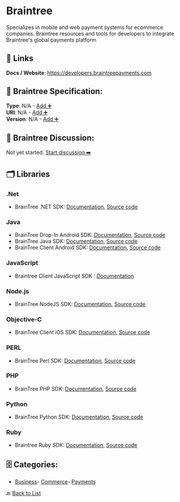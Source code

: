 # Braintree

Specializes in mobile and web payment systems for ecommerce companies.  Braintree resources and tools for developers to integrate Braintree's global payments platform

##  🔗 Links
**Docs / Website**: https://developers.braintreepayments.com

## 🧬 Braintree Specification:
**Type**: N/A - [Add ➕](https://github.com/apis-list/apis-list/edit/main/apis.yaml#2174)  
**URI**: N/A - [Add ➕](https://github.com/apis-list/apis-list/edit/main/apis.yaml#2174)  
**Version**: N/A - [Add ➕](https://github.com/apis-list/apis-list/edit/main/apis.yaml#2174)

## 💬 Braintree Discussion:
Not yet started. [Start discussion ➡️](https://github.com/apis-list/apis-list/discussions/new)

## 🗂️ Libraries
### .Net
- BrainTree .NET SDK: [Documentation](https://developers.braintreepayments.com/start/hello-server/dotnet), [Source code](https://github.com/braintree/braintree_dotnet)
### Java
- BrainTree Drop-In Android SDK: [Documentation](https://developers.braintreepayments.com/start/hello-client/android/v3#present-drop-in-ui), [Source code](https://github.com/braintree/braintree-android-drop-in)
- BrainTree Java SDK: [Documentation](https://developers.braintreepayments.com/start/hello-server/java), [Source code](https://github.com/braintree/braintree_java)
- BrainTree Client Android SDK: [Documentation](https://developers.braintreepayments.com/start/hello-client/android/v3), [Source code](https://github.com/braintree/braintree_android)
### JavaScript
- Braintree Client JavaScript SDK : [Documentation](https://developers.braintreepayments.com/start/hello-client/javascript/v3)
### Node.js
- BrainTree NodeJS SDK: [Documentation](https://developers.braintreepayments.com/start/hello-server/node), [Source code](https://github.com/braintree/braintree_node)
### Objective-C
- BrainTree Client iOS SDK: [Documentation](https://developers.braintreepayments.com/start/hello-client/ios/v4), [Source code](https://github.com/braintree/braintree_ios)
### PERL
- BrainTree Perl SDK: [Documentation](https://github.com/braintree/braintree_perl), [Source code](https://github.com/singingfish/braintree_perl)
### PHP
- BrainTree PHP SDK: [Documentation](https://developers.braintreepayments.com/start/hello-server/php), [Source code](https://github.com/braintree/braintree_php)
### Python
- BrainTree Python SDK: [Documentation](https://developers.braintreepayments.com/start/hello-server/python), [Source code](https://github.com/braintree/braintree_python)
### Ruby
- Braintree Ruby SDK: [Documentation](https://developers.braintreepayments.com/start/hello-server/ruby), [Source code](https://github.com/braintree/braintree_ruby)


## 🗄️ Categories:
- [Business](https://github.com/apis-list/apis-list#business-)- [Commerce](https://github.com/apis-list/apis-list#commerce-)- [Payments](https://github.com/apis-list/apis-list#payments-)

🔙  [Back to List](https://github.com/apis-list/apis-list)
